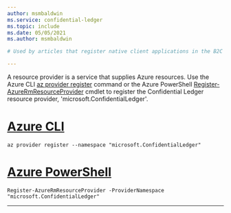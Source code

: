 ```yaml
---
author: msmbaldwin
ms.service: confidential-ledger
ms.topic: include
ms.date: 05/05/2021
ms.author: msmbaldwin

# Used by articles that register native client applications in the B2C tenant.

---
```


A resource provider is a service that supplies Azure resources. Use the Azure CLI [az provider register](/cli/azure/provider#az_provider_register) command or the Azure PowerShell [Register-AzureRmResourceProvider](/powershell/module/azurerm.resources/register-azurermresourceprovider) cmdlet to register the Confidential Ledger resource provider, 'microsoft.ConfidentialLedger'.

# [Azure CLI](#tab/azure-cli)
```azurecli
az provider register --namespace "microsoft.ConfidentialLedger"
```
# [Azure PowerShell](#tab/azurepowershell)

```azurepowershell
Register-AzureRmResourceProvider -ProviderNamespace "microsoft.ConfidentialLedger"
```
---

